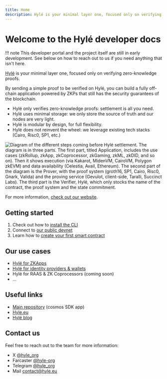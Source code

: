```yaml
---
title: Home
description: Hylé is your minimal layer one, focused only on verifying zero-knowledge proofs. This is your developer documentation.
---
```


# Welcome to the Hylé developer docs

!!! note
    This developer portal and the project itself are still in early development. See below on how to reach out to us if you need anything that isn't here.

[Hylé](https://www.hyle.eu/) is your minimal layer one, focused only on verifying zero-knowledge proofs.

By sending a simple proof to be verified on Hylé, you can build a fully off-chain application powered by ZKPs that still has the security guarantees of the blockchain.

- Hylé only verifies zero-knowledge proofs: settlement is all you need.
- Hylé uses minimal storage: we only store the source of truth and our nodes are very light.
- Hylé is modular by design, for full flexibility.
- Hylé does not reinvent the wheel: we leverage existing tech stacks (Cairo, Risc0, SP1, etc.)

![Diagram of the different steps coming before Hylé settlement. The diagram is in three parts. The first part, titled Application, includes the use cases (zkRollup, zkApp, zkCoprocessor, zkGaming, zkML, zkDID, and so on). Then it shows execution (via Kakarot, MidenVM, CairoVM, Polygon zkEVM) and data availability (Celestia, Avail, Ethereum). The second part of the diagram is the Prover, with the proof system (groth16, SP1, Cairo, Risc0, Gnark, Valida) and the proving service (Gevulot, client-side, Taralli, Succinct Labs). The third part is the Verifier, Hylé, which only stocks the name of the contract, the proof system and the state commitment.](./assets/img/main-diagram-large-detailed.png)

For more information, [check out our website](https://hyle.eu).

## Getting started

1. Check out how to [install the CLI](developers/getting-started/hyled-install-instructions.md)
1. Connect to [our public devnet](developers/getting-started/connect-to-devnet.md)
1. Learn how to [create your first smart contract](developers/getting-started/your-first-smart-contract.md)

## Our use cases

- [Hylé for ZKApps](use-cases/for-zk-apps.md) 
- [Hylé for identity providers & wallets](use-cases/for-identity-providers.md)
- Hylé for RAAS & ZK Coprocessors (coming soon)
- ...

## Useful links

- [Main repository](http://github.com/hyle-org/hyle) (cosmos SDK app)
- [Hyle.eu](https://hyle.eu)
- [Hylé blog](https://blog.hyle.eu)

## Contact us

Feel free to reach out to the team for more information:  

- X [@hyle_org](http://twitter.com/hyle_org)
- Farcaster [@hyle-org](https://warpcast.com/hyle-org)
- Telegram [@hyle_org](https://t.me/hyle_org)
- Mail [contact@hyle.eu](mailto:contact@hyle.eu)